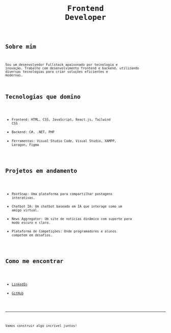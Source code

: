 # <p align="center"><code>Frontend Developer</p>


## Sobre mim
<code>Sou um desenvolvedor Fullstack apaixonado por tecnologia e inovação. Trabalho com desenvolvimento frontend e backend, utilizando diversas tecnologias para criar soluções eficientes e modernas.</code>

## Tecnologias que domino
- <code>Frontend: HTML, CSS, JavaScript, React.js, Tailwind CSS</code>
- <code>Backend: C#, .NET, PHP</code>
- <code>Ferramentas: Visual Studio Code, Visual Studio, XAMPP, Laragon, Figma</code>

## Projetos em andamento
- <code>PostSnap: Uma plataforma para compartilhar postagens interativas.</code>
- <code>Chatbot IA: Um chatbot baseado em IA que interage como um amigo virtual.</code>
- <code>News Aggregator: Um site de notícias dinâmico com suporte para modo escuro e claro.</code>
- <code>Plataforma de Competições: Onde programadores e alunos competem em desafios.</code>

## Como me encontrar
- <code>[LinkedIn](https://www.linkedin.com/in/joaotambue)</code>
- <code>[GitHub](https://github.com/joaotambue)</code>

---
<code>Vamos construir algo incrível juntos!</code>

